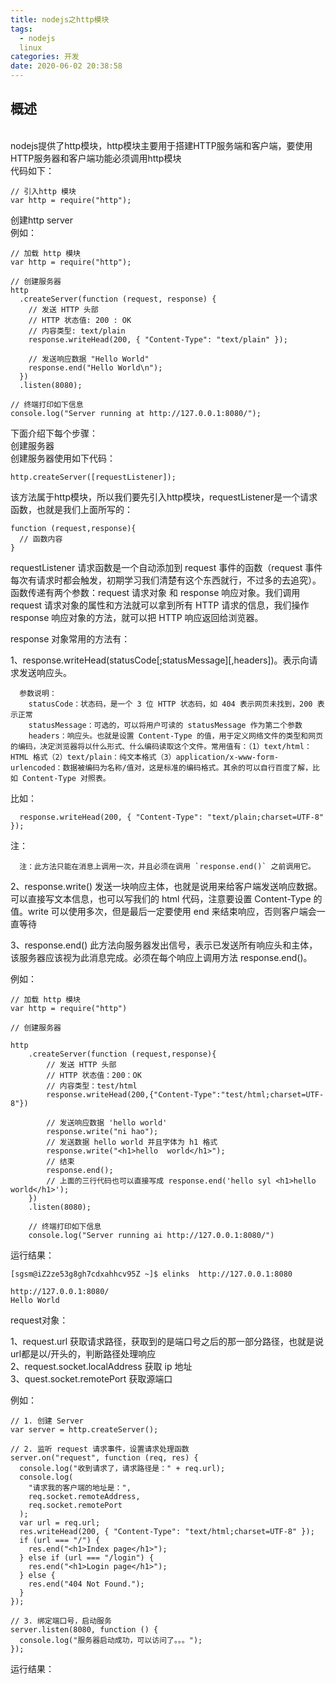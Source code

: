 ```yaml
---
title: nodejs之http模块
tags:
  - nodejs
  linux
categories: 开发
date: 2020-06-02 20:38:58
---
```

## 概述
<br/>nodejs提供了http模块，http模块主要用于搭建HTTP服务端和客户端，要使用HTTP服务器和客户端功能必须调用http模块<br/>
代码如下：

    // 引入http 模块
    var http = require("http");

创建http server
<br/>例如：<br/>

    // 加载 http 模块
    var http = require("http");

    // 创建服务器
    http
      .createServer(function (request, response) {
        // 发送 HTTP 头部
        // HTTP 状态值: 200 : OK
        // 内容类型: text/plain
        response.writeHead(200, { "Content-Type": "text/plain" });

        // 发送响应数据 "Hello World"
        response.end("Hello World\n");
      })
      .listen(8080);

    // 终端打印如下信息
    console.log("Server running at http://127.0.0.1:8080/");

下面介绍下每个步骤：
<br/>创建服务器<br/>
创建服务器使用如下代码：

    http.createServer([requestListener]);

该方法属于http模块，所以我们要先引入http模块，requestListener是一个请求函数，也就是我们上面所写的：

    function (request,response){
      // 函数内容
    }

requestListener 请求函数是一个自动添加到 request 事件的函数（request 事件每次有请求时都会触发，初期学习我们清楚有这个东西就行，不过多的去追究）。函数传递有两个参数：request 请求对象 和 response 响应对象。我们调用 request 请求对象的属性和方法就可以拿到所有 HTTP 请求的信息，我们操作 response 响应对象的方法，就可以把 HTTP 响应返回给浏览器。

response 对象常用的方法有：

  1、response.writeHead(statusCode[;statusMessage][,headers])。表示向请求发送响应头。

      参数说明：
        statusCode：状态码，是一个 3 位 HTTP 状态码，如 404 表示网页未找到，200 表示正常
        statusMessage：可选的，可以将用户可读的 statusMessage 作为第二个参数
        headers：响应头。也就是设置 Content-Type 的值，用于定义网络文件的类型和网页的编码，决定浏览器将以什么形式、什么编码读取这个文件。常用值有：（1）text/html：HTML 格式（2）text/plain：纯文本格式（3）application/x-www-form-urlencoded：数据被编码为名称/值对，这是标准的编码格式。其余的可以自行百度了解，比如 Content-Type 对照表。

  比如：
      
      response.writeHead(200, { "Content-Type": "text/plain;charset=UTF-8" });

  注：

      注：此方法只能在消息上调用一次，并且必须在调用 `response.end()` 之前调用它。

  2、response.write() 发送一块响应主体，也就是说用来给客户端发送响应数据。可以直接写文本信息，也可以写我们的 html 代码，注意要设置 Content-Type 的值。write 可以使用多次，但是最后一定要使用 end 来结束响应，否则客户端会一直等待

  3、response.end() 此方法向服务器发出信号，表示已发送所有响应头和主体，该服务器应该视为此消息完成。必须在每个响应上调用方法 response.end()。

例如：

    // 加载 http 模块
    var http = require("http")

    // 创建服务器

    http
        .createServer(function (request,response){
            // 发送 HTTP 头部
            // HTTP 状态值：200：OK
            // 内容类型：test/html
            response.writeHead(200,{"Content-Type":"test/html;charset=UTF-8"})

            // 发送响应数据 'hello world'
            response.write("ni hao");
            // 发送数据 hello world 并且字体为 h1 格式
            response.write("<h1>hello  world</h1>");
            // 结束
            response.end();
            // 上面的三行代码也可以直接写成 response.end('hello syl <h1>hello world</h1>');
        })
        .listen(8080);
        
        // 终端打印如下信息
        console.log("Server running ai http://127.0.0.1:8080/")

运行结果：

    [sgsm@iZ2ze53g8gh7cdxahhcv95Z ~]$ elinks  http://127.0.0.1:8080
                                                                                                                      http://127.0.0.1:8080/ 
    Hello World     

request对象：

  1、request.url 获取请求路径，获取到的是端口号之后的那一部分路径，也就是说url都是以/开头的，判断路径处理响应
 <br/> 2、request.socket.localAddress 获取 ip 地址<br/>
  3、quest.socket.remotePort 获取源端口

例如：

    // 1. 创建 Server
    var server = http.createServer();

    // 2. 监听 request 请求事件，设置请求处理函数
    server.on("request", function (req, res) {
      console.log("收到请求了，请求路径是：" + req.url);
      console.log(
        "请求我的客户端的地址是：",
        req.socket.remoteAddress,
        req.socket.remotePort
      );
      var url = req.url;
      res.writeHead(200, { "Content-Type": "text/html;charset=UTF-8" });
      if (url === "/") {
        res.end("<h1>Index page</h1>");
      } else if (url === "/login") {
        res.end("<h1>Login page</h1>");
      } else {
        res.end("404 Not Found.");
      }
    });

    // 3. 绑定端口号，启动服务
    server.listen(8080, function () {
      console.log("服务器启动成功，可以访问了。。。");
    });

运行结果：

    